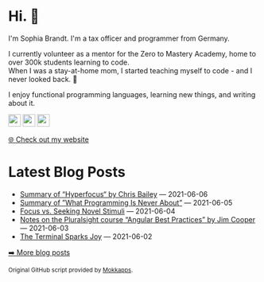 <h1>Hi. 👋</h1>
<p>I'm Sophia Brandt. I'm a tax officer and programmer from Germany.</p>
<p>I currently volunteer as a mentor for the Zero to Mastery Academy, home to over 300k students learning to code.<br>
When I was a stay-at-home mom, I started teaching myself to code - and I never looked back. 💜</p>
<p>I enjoy functional programming languages, learning new things, and writing about it.</p>
<p><a href="https://www.twitter.com/hisophiabrandt"><img src="https://img.shields.io/badge/twitter-%231DA1F2.svg?&style=for-the-badge&logo=twitter&logoColor=white" height=25></a> <a href="https://www.linkedin.com/in/sophiabrandt"><img src="https://img.shields.io/badge/linkedin-%230077B5.svg?&style=for-the-badge&logo=linkedin&logoColor=white" height=25></a> <a href="https://dev.to/sophiabrandt"><img src="https://img.shields.io/badge/DEV.TO-%230A0A0A.svg?&style=for-the-badge&logo=dev-dot-to&logoColor=white" height=25></a></p>
<p><a href="https://www.sophiabrandt.com">🌐 Check out my website</a></p>
<h1>Latest Blog Posts</h1>
  <ul>
    <li><a href=https://www.rockyourcode.com/summary-of-hyperfocus-by-chris-bailey/>Summary of “Hyperfocus“ by Chris Bailey</a> — 2021-06-06</li><li><a href=https://www.rockyourcode.com/summary-of-what-programming-is-never-about/>Summary of ”What Programming Is Never About”</a> — 2021-06-05</li><li><a href=https://www.rockyourcode.com/focus-vs-seeking-novel-stimuli/>Focus vs. Seeking Novel Stimuli</a> — 2021-06-04</li><li><a href=https://www.rockyourcode.com/notes-on-pluralsight-angular-best-practices-by-jim-cooper/>Notes on the Pluralsight course “Angular Best Practices” by Jim Cooper</a> — 2021-06-03</li><li><a href=https://www.rockyourcode.com/the-terminal-sparks-joy/>The Terminal Sparks Joy</a> — 2021-06-02</li>
  </ul>
<p><a href="https://www.rockyourcode.com">➡️ More blog posts</a></p>
<p><small>Original GitHub script provided by <a href="https://github.com/Mokkapps">Mokkapps</a>.</small></p>
